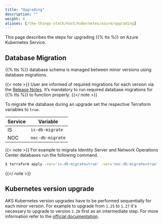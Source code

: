 ```yaml
---
title: "Upgrading"
description: ""
weight: 4
aliases: [/the-things-stack/host/kubernetes/azure/upgrading]
---
```


This page describes the steps for upgrading {{% tts %}} on Azure Kubernetes Service.

<!--more-->

## Database Migration

{{% tts %}} database schema is managed between minor versions using database migrations.

{{< note >}}
User are informed of required migrations for each version via the [Release Notes](https://www.thethingsindustries.com/docs/whats-new/). It’s mandatory to run required database migrations for {{% tts %}} to function properly.
{{</ note >}}

To migrate the database during an upgrade set the respective Terraform variables to `true`.

| Service | Variable         |
| ------- | ---------------- |
| IS      | `is-db-migrate`  |
| NOC     | `noc-db-migrate` |

{{< note >}}
For example to migrate Identity Server and Network Operations Center databases run the following command.

```bash
$ terraform apply -var='is-db-migrate=true' -var='noc-db-migrate=true'
```

{{</ note >}}

## Kubernetes version upgrade

AKS Kubernetes version upgrades have to be performed sequentially for each minor version. For example to upgrade from `1.25` to `1.27` it's necessary to upgrade to version `1.26` first as an intermediate step. For more information refer to the [official documentation](https://learn.microsoft.com/en-us/azure/aks/supported-kubernetes-versions).

